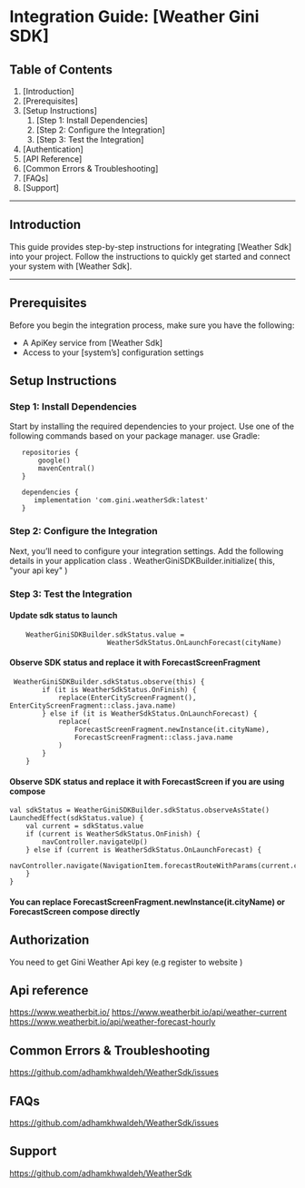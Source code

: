 # Integration Guide: [Weather Gini SDK]

## Table of Contents
1. [Introduction]
2. [Prerequisites]
3. [Setup Instructions]
    1. [Step 1: Install Dependencies]
    2. [Step 2: Configure the Integration]
    3. [Step 3: Test the Integration]
4. [Authentication]
5. [API Reference]
6. [Common Errors & Troubleshooting]
7. [FAQs]
8. [Support]

---

## Introduction

This guide provides step-by-step instructions for integrating [Weather Sdk] into your project.
Follow the instructions to quickly get started and connect your system with [Weather Sdk].

---

## Prerequisites
Before you begin the integration process, make sure you have the following:
- A ApiKey service from [Weather Sdk]
- Access to your [system’s] configuration settings

## Setup Instructions

### Step 1: Install Dependencies
Start by installing the required dependencies to your project.
Use one of the following commands based on your package manager.
use Gradle:

       repositories {
           google()
           mavenCentral()
       }
       
       dependencies {
          implementation 'com.gini.weatherSdk:latest'
       }

### Step 2: Configure the Integration

Next, you’ll need to configure your integration settings.
Add the following details in your application class .
WeatherGiniSDKBuilder.initialize(
this,
"your api key"
)
### Step 3: Test the Integration

#### Update sdk status to launch
        WeatherGiniSDKBuilder.sdkStatus.value =
                            WeatherSdkStatus.OnLaunchForecast(cityName)

#### Observe SDK status and replace it with  ForecastScreenFragment
     WeatherGiniSDKBuilder.sdkStatus.observe(this) {
            if (it is WeatherSdkStatus.OnFinish) {
                replace(EnterCityScreenFragment(), EnterCityScreenFragment::class.java.name)
            } else if (it is WeatherSdkStatus.OnLaunchForecast) {
                replace(
                    ForecastScreenFragment.newInstance(it.cityName),
                    ForecastScreenFragment::class.java.name
                )
            }
        }

#### Observe SDK status and replace it with ForecastScreen if you are using compose
    val sdkStatus = WeatherGiniSDKBuilder.sdkStatus.observeAsState()
    LaunchedEffect(sdkStatus.value) {
        val current = sdkStatus.value
        if (current is WeatherSdkStatus.OnFinish) {
            navController.navigateUp()
        } else if (current is WeatherSdkStatus.OnLaunchForecast) {
            navController.navigate(NavigationItem.forecastRouteWithParams(current.cityName))
        }
    }

#### You can replace ForecastScreenFragment.newInstance(it.cityName) or ForecastScreen compose directly

## Authorization
You need to get Gini Weather Api key (e.g register to website )

## Api reference
https://www.weatherbit.io/
https://www.weatherbit.io/api/weather-current
https://www.weatherbit.io/api/weather-forecast-hourly

## Common Errors & Troubleshooting
https://github.com/adhamkhwaldeh/WeatherSdk/issues

## FAQs
https://github.com/adhamkhwaldeh/WeatherSdk/issues

## Support
https://github.com/adhamkhwaldeh/WeatherSdk
